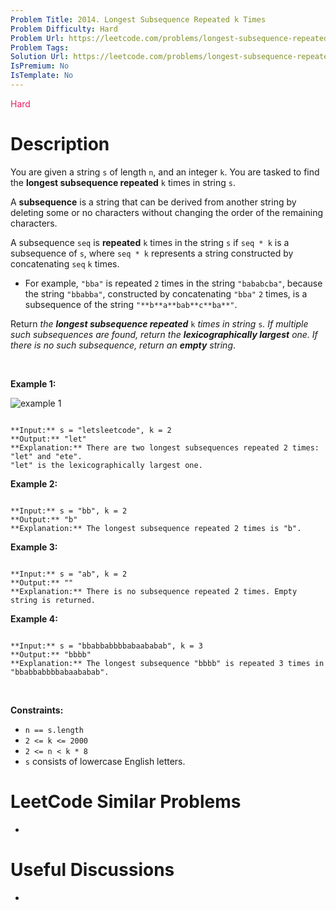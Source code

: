 ```yaml
---
Problem Title: 2014. Longest Subsequence Repeated k Times
Problem Difficulty: Hard
Problem Url: https://leetcode.com/problems/longest-subsequence-repeated-k-times/
Problem Tags: 
Solution Url: https://leetcode.com/problems/longest-subsequence-repeated-k-times/solution/
IsPremium: No
IsTemplate: No
---
```


<span style="color: rgb(233, 30, 99);">Hard</span>

# Description

You are given a string `s` of length `n`, and an integer `k`. You are tasked to find the **longest subsequence repeated** `k` times in string `s`.


A **subsequence** is a string that can be derived from another string by deleting some or no characters without changing the order of the remaining characters.


A subsequence `seq` is **repeated** `k` times in the string `s` if `seq * k` is a subsequence of `s`, where `seq * k` represents a string constructed by concatenating `seq` `k` times.


* For example, `"bba"` is repeated `2` times in the string `"bababcba"`, because the string `"bbabba"`, constructed by concatenating `"bba"` `2` times, is a subsequence of the string `"**b**a**bab**c**ba**"`.


Return *the **longest subsequence repeated*** `k` *times in string* `s`*. If multiple such subsequences are found, return the **lexicographically largest** one. If there is no such subsequence, return an **empty** string*.


 


**Example 1:**


![example 1](https://assets.leetcode.com/uploads/2021/08/30/longest-subsequence-repeat-k-times.png)

```

**Input:** s = "letsleetcode", k = 2
**Output:** "let"
**Explanation:** There are two longest subsequences repeated 2 times: "let" and "ete".
"let" is the lexicographically largest one.

```

**Example 2:**



```

**Input:** s = "bb", k = 2
**Output:** "b"
**Explanation:** The longest subsequence repeated 2 times is "b".

```

**Example 3:**



```

**Input:** s = "ab", k = 2
**Output:** ""
**Explanation:** There is no subsequence repeated 2 times. Empty string is returned.

```

**Example 4:**



```

**Input:** s = "bbabbabbbbabaababab", k = 3
**Output:** "bbbb"
**Explanation:** The longest subsequence "bbbb" is repeated 3 times in "bbabbabbbbabaababab".

```

 


**Constraints:**


* `n == s.length`
* `2 <= k <= 2000`
* `2 <= n < k * 8`
* `s` consists of lowercase English letters.




# LeetCode Similar Problems

- []()

# Useful Discussions

- []()
